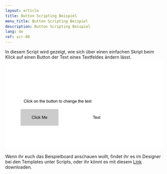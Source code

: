 ```yaml
---
layout: article
title: Button Scripting Beispiel
menu_title: Button Scripting Beispiel
description: Button Scripting Beispiel
lang: de
ref: scr-08
---
```

In diesem Script wird gezeigt, wie sich über einen einfachen Skript beim Klick auf einen Button der Text eines Textfeldes ändern lässt.
![image_1](/assets/images/scripting/queries/misc_button_script.png)

Wenn ihr euch das Beispielboard anschauen wollt, findet ihr es im Designer bei den Templates unter Scripts, oder ihr könnt es mit diesem [Link](https://github.com/Peakboard/CoolStuff/raw/master/Scripts/ButtonScriptExample/ButtonScriptExample.pbmx "Downloadlink aus Github") downloaden.
